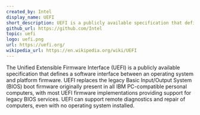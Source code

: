 ```yaml
---
created_by: Intel
display_name: UEFI
short_description: UEFI is a publicly available specification that defines a software interface between an operating system and platform firmware.
github_url: https://github.com/Intel
topic: uefi
logo: uefi.png
url: https://uefi.org/
wikipedia_url: https://en.wikipedia.org/wiki/UEFI
---
```


The Unified Extensible Firmware Interface (UEFI) is a publicly available specification that defines a software interface between an operating system and platform firmware. UEFI replaces the legacy Basic Input/Output System (BIOS) boot firmware originally present in all IBM PC-compatible personal computers, with most UEFI firmware implementations providing support for legacy BIOS services. UEFI can support remote diagnostics and repair of computers, even with no operating system installed.
